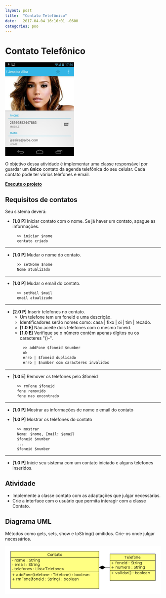 ```yaml
---
layout: post
title:  "Contato Telefônico"
date:   2017-04-04 16:16:01 -0600
categories: poo
---
```


# Contato Telefônico
![](/assets/01_contato/figura.png)

O objetivo dessa atividade é implementar uma classe responsável por guardar um **único** contato da agenda telefônica do seu celular. Cada contato pode ter vários telefones e email.

[**Execute o projeto**](/assets/01_contato/code/pagina.html)

## Requisitos de contatos
Seu sistema deverá:

- **[1.0 P]** Iniciar contato com o nome. Se já haver um contato, apague as informações.

        >> iniciar $nome
        contato criado

---
- **[1.0 P]** Mudar o nome do contato.

        >> setNome $nome
        Nome atualizado

---
- **[1.0 P]** Mudar o email do contato.

        >> setMail $mail
        email atualizado

---
- **[2.0 P]** Inserir telefones no contato.
    - Um telefone tem um foneid e uma descrição.
    - Identificadores serão nomes como: casa | fixo | oi | tim | recado.
    - **[1.0 E]** Não aceite dois telefones com o mesmo foneid.
    - **[1.0 E]** Verifique se o número contém apenas dígitos ou os caracteres "()-".
```
        >> addFone $foneid $number
        ok
        erro | $foneid duplicado
        erro | $number com caracteres invalidos
```
---
- **[1.0 E]** Remover os telefones pelo $foneid

        >> rmFone $foneid
        fone removido
        fone nao encontrado

---
- **[1.0 P]** Mostrar as informações de nome e email do contato
- **[1.0 P]** Mostrar os telefones do contato

        >> mostrar
        Nome: $nome, Email: $email
        $foneid $number 
        ...
        $foneid $number

---
- **[1.0 P]** Inicie seu sistema com um contato iniciado e alguns telefones inseridos.

## Atividade

- Implemente a classe contato com as adaptações que julgar necessárias.
- Crie a interface com o usuário que permita interagir com a classe Contato.

## Diagrama UML
Métodos como gets, sets, show e toString() omitidos. Crie-os onde julgar necessários.

![](/assets/01_contato/diagrama.png)